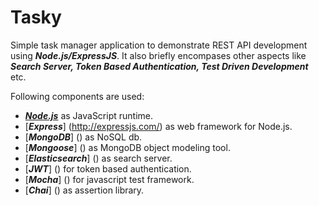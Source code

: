 # Tasky
Simple task manager application to demonstrate REST API development using ***Node.js/ExpressJS***. It also briefly encompases other aspects like ***Search Server, Token Based Authentication, Test Driven Development*** etc.

Following components are used:
- [***Node.js***](https://nodejs.org/en/) as JavaScript runtime.
- [***Express***] (http://expressjs.com/) as web framework for Node.js.
- [***MongoDB***] () as NoSQL db.
- [***Mongoose***] () as MongoDB object modeling tool.
- [***Elasticsearch***] () as search server.
- [***JWT***] () for token based authentication.
- [***Mocha***] () for javascript test framework.
- [***Chai***] () as assertion library.
